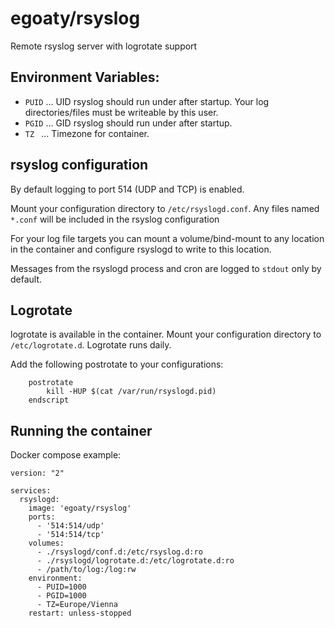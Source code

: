 # egoaty/rsyslog
Remote rsyslog server with logrotate support

## Environment Variables:

* ```PUID``` ... UID rsyslog should run under after startup. Your log directories/files must be writeable by this user.
* ```PGID``` ... GID rsyslog should run under after startup.
* ```TZ ```  ... Timezone for container.

## rsyslog configuration

By default logging to port 514 (UDP and TCP) is enabled.

Mount your configuration directory to ```/etc/rsyslogd.conf```. Any files named ```*.conf``` will be included in the rsyslog configuration

For your log file targets you can mount a volume/bind-mount to any location in the container and configure rsyslogd to write to this location.

Messages from the rsyslogd process and cron are logged to ```stdout``` only by default. 

## Logrotate

logrotate is available in the container. Mount your configuration directory to ```/etc/logrotate.d```. Logrotate runs daily.

Add the following postrotate to your configurations:

```
    postrotate
        kill -HUP $(cat /var/run/rsyslogd.pid)
    endscript
```

## Running the container

Docker compose example:

```
version: "2"

services:
  rsyslogd:
    image: 'egoaty/rsyslog'
    ports:
      - '514:514/udp'
      - '514:514/tcp'
    volumes:
      - ./rsyslogd/conf.d:/etc/rsyslog.d:ro
      - ./rsyslogd/logrotate.d:/etc/logrotate.d:ro
      - /path/to/log:/log:rw
    environment:
      - PUID=1000
      - PGID=1000
      - TZ=Europe/Vienna
    restart: unless-stopped
```

